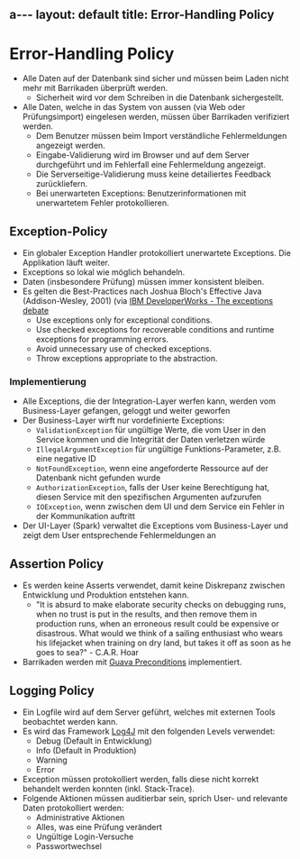 a---
layout: default
title: Error-Handling Policy
---
# Error-Handling Policy

* Alle Daten auf der Datenbank sind sicher und müssen beim Laden nicht mehr mit Barrikaden überprüft werden.
    * Sicherheit wird vor dem Schreiben in die Datenbank sichergestellt.
* Alle Daten, welche in das System von aussen (via Web oder Prüfungsimport) eingelesen werden, müssen über Barrikaden verifiziert werden.
    * Dem Benutzer müssen beim Import verständliche Fehlermeldungen angezeigt werden.
    * Eingabe-Validierung wird im Browser und auf dem Server durchgeführt und im Fehlerfall eine Fehlermeldung angezeigt.
    * Die Serverseitige-Validierung muss keine detailiertes Feedback zurückliefern.
    * Bei unerwarteten Exceptions: Benutzerinformationen mit unerwartetem Fehler protokollieren.

## Exception-Policy
* Ein globaler Exception Handler protokolliert unerwartete Exceptions. Die Applikation läuft weiter.
* Exceptions so lokal wie möglich behandeln.
* Daten (insbesondere Prüfung) müssen immer konsistent bleiben.
* Es gelten die Best-Practices nach Joshua Bloch's Effective Java (Addison-Wesley, 2001) (via [IBM DeveloperWorks - The exceptions debate](https://www.ibm.com/developerworks/library/j-jtp05254/#artrelatedtopics)
    * Use exceptions only for exceptional conditions.
    * Use checked exceptions for recoverable conditions and runtime exceptions for programming errors.
    * Avoid unnecessary use of checked exceptions.
    * Throw exceptions appropriate to the abstraction.

### Implementierung
* Alle Exceptions, die der Integration-Layer werfen kann, werden vom Business-Layer gefangen, geloggt und weiter geworfen
* Der Business-Layer wirft nur vordefinierte Exceptions:
    * `ValidationException` für ungültige Werte, die vom User in den Service kommen und die Integrität der Daten verletzen würde
    * `IllegalArgumentException` für ungültige Funktions-Parameter, z.B. eine negative ID
    * `NotFoundException`, wenn eine angeforderte Ressource auf der Datenbank nicht gefunden wurde
    * `AuthorizationException`, falls der User keine Berechtigung hat, diesen Service mit den spezifischen Argumenten aufzurufen
    * `IOException`, wenn zwischen dem UI und dem Service ein Fehler in der Kommunikation auftritt
* Der UI-Layer (Spark) verwaltet die Exceptions vom Business-Layer und zeigt dem User entsprechende Fehlermeldungen an

## Assertion Policy
* Es werden keine Asserts verwendet, damit keine Diskrepanz zwischen Entwicklung und Produktion entstehen kann.
    * "It is absurd to make elaborate security checks on debugging runs, when no trust is put in the results, and then remove them in production runs, when an erroneous result could be expensive or disastrous. What would we think of a sailing enthusiast who wears his lifejacket when training on dry land, but takes it off as soon as he goes to sea?" - C.A.R. Hoar
* Barrikaden werden mit [Guava Preconditions](https://github.com/google/guava/wiki/PreconditionsExplained) implementiert.

## Logging Policy

* Ein Logfile wird auf dem Server geführt, welches mit externen Tools beobachtet werden kann.
* Es wird das Framework [Log4J](https://logging.apache.org/log4j/2.0/) mit den folgenden Levels verwendet:
    * Debug (Default in Entwicklung)
    * Info (Default in Produktion)
    * Warning
    * Error
* Exception müssen protokolliert werden, falls diese nicht korrekt behandelt werden konnten (inkl. Stack-Trace).
* Folgende Aktionen müssen auditierbar sein, sprich User- und relevante Daten protokolliert werden:
    * Administrative Aktionen
    * Alles, was eine Prüfung verändert
    * Ungültige Login-Versuche
    * Passwortwechsel
